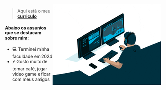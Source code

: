 <img align="right" src="assets\img\programando.gif" width="350"/>

> Aqui está o meu [**curriculo**](https://github.com/mpalmeida96/mpalmeida96)

#### Abaixo os assuntos que se destacam sobre mim: 
- 💻 Terminei minha faculdade em 2024
- ⚡ Gosto muito de tomar café, jogar video game e ficar com meus amigos
